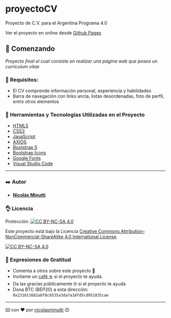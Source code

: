 # proyectoCV
Proyecto de C.V. para el Argentina Programa 4.0

Ver el proyecto en online desde [Github Pages](https://nicolasminutti.github.io)

## :rocket: Comenzando

_Proyecto final el cual consiste en realizar una página web que posea un curriculum vitae_

### :pushpin: Requisitos:
- El CV comprende información personal, experiencia y habilidades
- Barra de navegación con links ancla, listas desordenadas, foto de perfil, entre otros elementos

### :wrench: Herramientas y Tecnologías Utilizadas en el Proyecto

- [HTML5](https://developer.mozilla.org/es/docs/Glossary/HTML5)
- [CSS3](https://developer.mozilla.org/es/docs/Web/CSS)
- [JavaScript](https://developer.mozilla.org/es/docs/Learn/JavaScript/First_steps/What_is_JavaScript)
- [AXIOS](https://axios-http.com/)
- [Bootstrap 5](https://getbootstrap.com/docs/5.2/getting-started/introduction/)
- [Bootstrap Icons](https://icons.getbootstrap.com/)
- [Google Fonts](https://fonts.google.com/)
- [Visual Studio Code](https://code.visualstudio.com/)
------------

### :black_nib: Autor

- **[Nicolás Minutti](https://www.linkedin.com/in/nicol%C3%A1s-minutti)**

### :ok_hand: Licencia

Protección: [![CC BY-NC-SA 4.0][cc-by-nc-sa-shield]][cc-by-nc-sa]

Este proyecto está bajo la Licencia
[Creative Commons Attribution-NonCommercial-ShareAlike 4.0 International License][cc-by-nc-sa].

[![CC BY-NC-SA 4.0][cc-by-nc-sa-image]][cc-by-nc-sa]

[cc-by-nc-sa]: http://creativecommons.org/licenses/by-nc-sa/4.0/
[cc-by-nc-sa-image]: https://licensebuttons.net/l/by-nc-sa/4.0/88x31.png
[cc-by-nc-sa-shield]: https://img.shields.io/badge/License-CC%20BY--NC--SA%204.0-lightgrey.svg

### :raised_hands: Expresiones de Gratitud

* Comenta a otros sobre este proyecto 📢
* Invitame un [café ☕](https://www.buymeacoffee.com/nicolasminutti) si el proyecto te ayuda.
* Da las gracias públicamente 🤓 si el proyecto te ayuda
* Dona BTC (BEP20) a esta dirección: `0x231011682abf8c9535a3da7a18fd5cd951835cae`

---
⌨️ con ❤️ por [nicolasminutti](https://github.com/nicolasminutti) 😊
